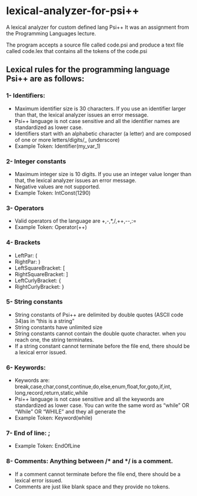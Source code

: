 # lexical-analyzer-for-psi++
A lexical analyzer for custom defined lang Psi++
It was an assignment from the Programming Languages lecture.

The program accepts a source file called code.psi and produce a text file called code.lex that contains all the tokens of the code.psi

## Lexical rules for the programming language Psi++ are as follows:

### 1- Identifiers: 
-	Maximum identifier size is 30 characters. If you use an identifier larger than that, the lexical analyzer issues an error message.
-	Psi++ language is not case sensitive and all the identifier names are standardized as lower case.
-	Identifiers start with an alphabetic character (a letter) and are composed of one or more letters/digits/_ (underscore)
-	Example Token: Identifier(my_var_1)

### 2- Integer constants
-	Maximum integer size is 10 digits. If you use an integer value longer than that, the lexical analyzer issues an error message.
-	Negative values are not supported.
-	Example Token: IntConst(1290)

### 3- Operators
-	Valid operators of the language are +,-,*,/,++,--,:=
-	Example Token: Operator(++)

### 4- Brackets
-	LeftPar: (
-	RightPar: )
-	LeftSquareBracket: [
-	RightSquareBracket: ]
-	LeftCurlyBracket:  {
-	RightCurlyBracket:  }

### 5- String constants
-	String constants of Psi++ are delimited by double quotes (ASCII code 34)as in “this is a string”
-	String constants have unlimited size
-	String constants cannot contain the double quote character. when you reach one, the string terminates.
-	If a string constant cannot terminate before the file end, there should be a lexical error issued.

### 6- Keywords:
-	Keywords are: break,case,char,const,continue,do,else,enum,float,for,goto,if,int,
long,record,return,static,while
-	Psi++ language is not case sensitive and all the keywords are standardized as lower case. You can write the same word as “while” OR “While” OR “WHILE” and they all generate the 
-	Example Token: Keyword(while)

### 7- End of line:  ;
-	Example Token: EndOfLine

### 8- Comments: Anything between /* and */ is a comment.
-	If a comment cannot terminate before the file end, there should be a lexical error issued.
-	Comments are just like blank space and they provide no tokens.

